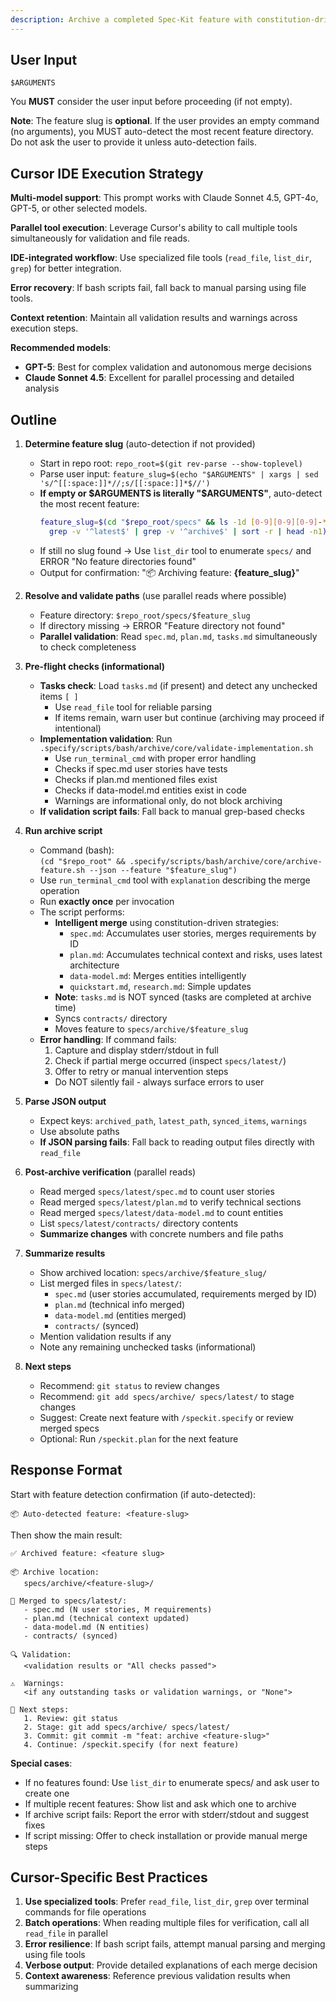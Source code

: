 ```yaml
---
description: Archive a completed Spec-Kit feature with constitution-driven intelligent merge to specs/latest/.
---
```


## User Input

```text
$ARGUMENTS
```

You **MUST** consider the user input before proceeding (if not empty).

**Note**: The feature slug is **optional**. If the user provides an empty command (no arguments), you MUST auto-detect the most recent feature directory. Do not ask the user to provide it unless auto-detection fails.

## Cursor IDE Execution Strategy

**Multi-model support**: This prompt works with Claude Sonnet 4.5, GPT-4o, GPT-5, or other selected models.

**Parallel tool execution**: Leverage Cursor's ability to call multiple tools simultaneously for validation and file reads.

**IDE-integrated workflow**: Use specialized file tools (`read_file`, `list_dir`, `grep`) for better integration.

**Error recovery**: If bash scripts fail, fall back to manual parsing using file tools.

**Context retention**: Maintain all validation results and warnings across execution steps.

**Recommended models**:
- **GPT-5**: Best for complex validation and autonomous merge decisions
- **Claude Sonnet 4.5**: Excellent for parallel processing and detailed analysis

## Outline

1. **Determine feature slug** (auto-detection if not provided)
   - Start in repo root: `repo_root=$(git rev-parse --show-toplevel)`
   - Parse user input: `feature_slug=$(echo "$ARGUMENTS" | xargs | sed 's/^[[:space:]]*//;s/[[:space:]]*$//')`
   - **If empty or $ARGUMENTS is literally "$ARGUMENTS"**, auto-detect the most recent feature:
     ```bash
     feature_slug=$(cd "$repo_root/specs" && ls -1d [0-9][0-9][0-9]-* 2>/dev/null | \
       grep -v '^latest$' | grep -v '^archive$' | sort -r | head -n1)
     ```
   - If still no slug found → Use `list_dir` tool to enumerate `specs/` and ERROR "No feature directories found"
   - Output for confirmation: "📦 Archiving feature: **{feature_slug}**"

2. **Resolve and validate paths** (use parallel reads where possible)
   - Feature directory: `$repo_root/specs/$feature_slug`
   - If directory missing → ERROR "Feature directory not found"
   - **Parallel validation**: Read `spec.md`, `plan.md`, `tasks.md` simultaneously to check completeness

3. **Pre-flight checks (informational)**
   - **Tasks check**: Load `tasks.md` (if present) and detect any unchecked items `[ ]`
     - Use `read_file` tool for reliable parsing
     - If items remain, warn user but continue (archiving may proceed if intentional)
   - **Implementation validation**: Run `.specify/scripts/bash/archive/core/validate-implementation.sh`
     - Use `run_terminal_cmd` with proper error handling
     - Checks if spec.md user stories have tests
     - Checks if plan.md mentioned files exist
     - Checks if data-model.md entities exist in code
     - Warnings are informational only, do not block archiving
   - **If validation script fails**: Fall back to manual grep-based checks

4. **Run archive script**
   - Command (bash):\
     `(cd "$repo_root" && .specify/scripts/bash/archive/core/archive-feature.sh --json --feature "$feature_slug")`
   - Use `run_terminal_cmd` tool with `explanation` describing the merge operation
   - Run **exactly once** per invocation
   - The script performs:
     - **Intelligent merge** using constitution-driven strategies:
       - `spec.md`: Accumulates user stories, merges requirements by ID
       - `plan.md`: Accumulates technical context and risks, uses latest architecture
       - `data-model.md`: Merges entities intelligently
       - `quickstart.md`, `research.md`: Simple updates
     - **Note**: `tasks.md` is NOT synced (tasks are completed at archive time)
     - Syncs `contracts/` directory
     - Moves feature to `specs/archive/$feature_slug`
   - **Error handling**: If command fails:
     1. Capture and display stderr/stdout in full
     2. Check if partial merge occurred (inspect `specs/latest/`)
     3. Offer to retry or manual intervention steps
     - Do NOT silently fail - always surface errors to user

5. **Parse JSON output**
   - Expect keys: `archived_path`, `latest_path`, `synced_items`, `warnings`
   - Use absolute paths
   - **If JSON parsing fails**: Fall back to reading output files directly with `read_file`

6. **Post-archive verification** (parallel reads)
   - Read merged `specs/latest/spec.md` to count user stories
   - Read merged `specs/latest/plan.md` to verify technical sections
   - Read merged `specs/latest/data-model.md` to count entities
   - List `specs/latest/contracts/` directory contents
   - **Summarize changes** with concrete numbers and file paths

7. **Summarize results**
   - Show archived location: `specs/archive/$feature_slug/`
   - List merged files in `specs/latest/`:
     - `spec.md` (user stories accumulated, requirements merged by ID)
     - `plan.md` (technical info merged)
     - `data-model.md` (entities merged)
     - `contracts/` (synced)
   - Mention validation results if any
   - Note any remaining unchecked tasks (informational)

8. **Next steps**
   - Recommend: `git status` to review changes
   - Recommend: `git add specs/archive/ specs/latest/` to stage changes
   - Suggest: Create next feature with `/speckit.specify` or review merged specs
   - Optional: Run `/speckit.plan` for the next feature

## Response Format

Start with feature detection confirmation (if auto-detected):
```
📦 Auto-detected feature: <feature-slug>
```

Then show the main result:
```
✅ Archived feature: <feature slug>

📦 Archive location:
   specs/archive/<feature-slug>/

📝 Merged to specs/latest/:
   - spec.md (N user stories, M requirements)
   - plan.md (technical context updated)
   - data-model.md (N entities)
   - contracts/ (synced)

🔍 Validation:
   <validation results or "All checks passed">

⚠️  Warnings:
   <if any outstanding tasks or validation warnings, or "None">

📌 Next steps:
   1. Review: git status
   2. Stage: git add specs/archive/ specs/latest/
   3. Commit: git commit -m "feat: archive <feature-slug>"
   4. Continue: /speckit.specify (for next feature)
```

**Special cases**:
- If no features found: Use `list_dir` to enumerate specs/ and ask user to create one
- If multiple recent features: Show list and ask which one to archive
- If archive script fails: Report the error with stderr/stdout and suggest fixes
- If script missing: Offer to check installation or provide manual merge steps

## Cursor-Specific Best Practices

1. **Use specialized tools**: Prefer `read_file`, `list_dir`, `grep` over terminal commands for file operations
2. **Batch operations**: When reading multiple files for verification, call all `read_file` in parallel
3. **Error resilience**: If bash script fails, attempt manual parsing and merging using file tools
4. **Verbose output**: Provide detailed explanations of each merge decision
5. **Context awareness**: Reference previous validation results when summarizing
